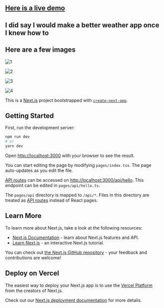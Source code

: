 
## <a href="https://a-better-weather-app.vercel.app">Here is a live demo</a>

## I did say I would make a better weather app once I knew how to

## Here are a few images

![1](https://user-images.githubusercontent.com/79002760/183284136-a72d6644-4882-4350-a006-f43bc013183f.png)

![2](https://user-images.githubusercontent.com/79002760/183284142-6a58c2db-6ad4-4029-9133-a243695cab94.png)

![3](https://user-images.githubusercontent.com/79002760/183284144-325c4a0e-c8f6-408e-ab4e-547b1d82bbdf.png)

![4](https://user-images.githubusercontent.com/79002760/183284150-6cc00608-7702-4649-9e3d-2a5c2719c2a5.png)


This is a [Next.js](https://nextjs.org/) project bootstrapped with [`create-next-app`](https://github.com/vercel/next.js/tree/canary/packages/create-next-app).

## Getting Started

First, run the development server:

```bash
npm run dev
# or
yarn dev
```

Open [http://localhost:3000](http://localhost:3000) with your browser to see the result.

You can start editing the page by modifying `pages/index.tsx`. The page auto-updates as you edit the file.

[API routes](https://nextjs.org/docs/api-routes/introduction) can be accessed on [http://localhost:3000/api/hello](http://localhost:3000/api/hello). This endpoint can be edited in `pages/api/hello.ts`.

The `pages/api` directory is mapped to `/api/*`. Files in this directory are treated as [API routes](https://nextjs.org/docs/api-routes/introduction) instead of React pages.

## Learn More

To learn more about Next.js, take a look at the following resources:

- [Next.js Documentation](https://nextjs.org/docs) - learn about Next.js features and API.
- [Learn Next.js](https://nextjs.org/learn) - an interactive Next.js tutorial.

You can check out [the Next.js GitHub repository](https://github.com/vercel/next.js/) - your feedback and contributions are welcome!

## Deploy on Vercel

The easiest way to deploy your Next.js app is to use the [Vercel Platform](https://vercel.com/new?utm_medium=default-template&filter=next.js&utm_source=create-next-app&utm_campaign=create-next-app-readme) from the creators of Next.js.

Check out our [Next.js deployment documentation](https://nextjs.org/docs/deployment) for more details.
